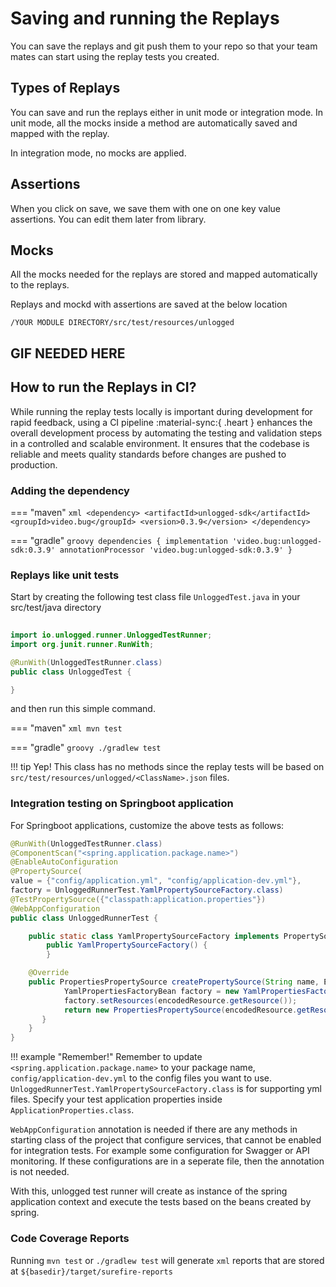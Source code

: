 # Saving and running the Replays

You can save the replays and git push them to your repo so that your team mates can start using the replay tests you created.

## Types of Replays

You can save and run the replays either in unit mode or integration mode. In unit mode, all the mocks inside a method are automatically saved and mapped with the replay.

In integration mode, no mocks are applied.

## Assertions

When you click on save, we save them with one on one key value assertions. You can edit them later from library.

## Mocks

All the mocks needed for the replays are stored and mapped automatically to the replays. 

Replays and mockd with assertions are saved at the below location

```/YOUR MODULE DIRECTORY/src/test/resources/unlogged```

## GIF NEEDED HERE

## How to run the Replays in CI?

While running the replay tests locally is important during development for rapid feedback, using a CI pipeline :material-sync:{ .heart } enhances the overall development process by automating the testing and validation steps in a controlled and scalable environment. It ensures that the codebase is reliable and meets quality standards before changes are pushed to production.

### Adding the dependency

=== "maven"
    ``` xml
    <dependency>
      <artifactId>unlogged-sdk</artifactId>
      <groupId>video.bug</groupId>
      <version>0.3.9</version>
    </dependency>
    ```

=== "gradle"
    ``` groovy
    dependencies
    {
        implementation 'video.bug:unlogged-sdk:0.3.9'
        annotationProcessor 'video.bug:unlogged-sdk:0.3.9'
    }
    ```

### Replays like unit tests

Start by creating the following test class file ```UnloggedTest.java``` in your src/test/java directory

```java
    
import io.unlogged.runner.UnloggedTestRunner;
import org.junit.runner.RunWith;

@RunWith(UnloggedTestRunner.class)
public class UnloggedTest {

}
```

and then run this simple command.

=== "maven"
    ``` xml
    mvn test
    ```

=== "gradle"
    ``` groovy
    ./gradlew test
    ```

!!! tip
    Yep! This class has no methods since the replay tests will be based on ```src/test/resources/unlogged/<ClassName>.json``` files.

### Integration testing on Springboot application

For Springboot applications, customize the above tests as follows:

```java
@RunWith(UnloggedTestRunner.class)
@ComponentScan("<spring.application.package.name>")
@EnableAutoConfiguration
@PropertySource(
value = {"config/application.yml", "config/application-dev.yml"},
factory = UnloggedRunnerTest.YamlPropertySourceFactory.class) 
@TestPropertySource({"classpath:application.properties"})
@WebAppConfiguration
public class UnloggedRunnerTest {

    public static class YamlPropertySourceFactory implements PropertySourceFactory {
        public YamlPropertySourceFactory() {
        }

    @Override
    public PropertiesPropertySource createPropertySource(String name, EncodedResource encodedResource) throws IOException {
            YamlPropertiesFactoryBean factory = new YamlPropertiesFactoryBean();
            factory.setResources(encodedResource.getResource());
            return new PropertiesPropertySource(encodedResource.getResource().getFilename(), factory.getObject());
       }
    }
}
```

!!! example "Remember!"
    Remember to update ```<spring.application.package.name>``` to your package name, ```config/application-dev.yml``` to the config files you want to use. ```UnloggedRunnerTest.YamlPropertySourceFactory.class``` is for supporting yml files. Specify your test application properties inside ```ApplicationProperties.class```.

`WebAppConfiguration` annotation is needed if there are any methods in starting class of the project that configure services, that cannot be enabled for integration tests. For example some configuration for Swagger or API monitoring. If these configurations are in a seperate file, then the annotation is not needed.

With this, unlogged test runner will create as instance of the spring application context and execute the tests based on the beans created by spring.

### Code Coverage Reports

Running ```mvn test``` or ```./gradlew test``` will generate ```xml``` reports that are stored at ```${basedir}/target/surefire-reports```




